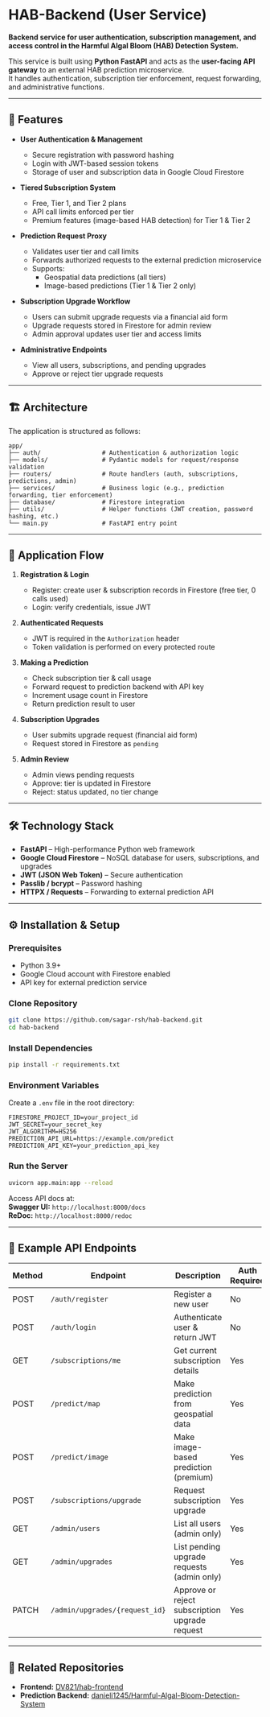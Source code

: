 # HAB-Backend (User Service)

**Backend service for user authentication, subscription management, and access control in the Harmful Algal Bloom (HAB) Detection System.**

This service is built using **Python FastAPI** and acts as the **user-facing API gateway** to an external HAB prediction microservice.  
It handles authentication, subscription tier enforcement, request forwarding, and administrative functions.

---

## 📌 Features

- **User Authentication & Management**
  - Secure registration with password hashing
  - Login with JWT-based session tokens
  - Storage of user and subscription data in Google Cloud Firestore

- **Tiered Subscription System**
  - Free, Tier 1, and Tier 2 plans
  - API call limits enforced per tier
  - Premium features (image-based HAB detection) for Tier 1 & Tier 2

- **Prediction Request Proxy**
  - Validates user tier and call limits
  - Forwards authorized requests to the external prediction microservice
  - Supports:
    - Geospatial data predictions (all tiers)
    - Image-based predictions (Tier 1 & Tier 2 only)

- **Subscription Upgrade Workflow**
  - Users can submit upgrade requests via a financial aid form
  - Upgrade requests stored in Firestore for admin review
  - Admin approval updates user tier and access limits

- **Administrative Endpoints**
  - View all users, subscriptions, and pending upgrades
  - Approve or reject tier upgrade requests

---

## 🏗️ Architecture

The application is structured as follows:

```
app/
├── auth/                 # Authentication & authorization logic
├── models/               # Pydantic models for request/response validation
├── routers/              # Route handlers (auth, subscriptions, predictions, admin)
├── services/             # Business logic (e.g., prediction forwarding, tier enforcement)
├── database/             # Firestore integration
├── utils/                # Helper functions (JWT creation, password hashing, etc.)
└── main.py               # FastAPI entry point
```

---

## 🔄 Application Flow

1. **Registration & Login**
   - Register: create user & subscription records in Firestore (free tier, 0 calls used)
   - Login: verify credentials, issue JWT

2. **Authenticated Requests**
   - JWT is required in the `Authorization` header
   - Token validation is performed on every protected route

3. **Making a Prediction**
   - Check subscription tier & call usage
   - Forward request to prediction backend with API key
   - Increment usage count in Firestore
   - Return prediction result to user

4. **Subscription Upgrades**
   - User submits upgrade request (financial aid form)
   - Request stored in Firestore as `pending`

5. **Admin Review**
   - Admin views pending requests
   - Approve: tier is updated in Firestore
   - Reject: status updated, no tier change

---

## 🛠️ Technology Stack

- **FastAPI** – High-performance Python web framework
- **Google Cloud Firestore** – NoSQL database for users, subscriptions, and upgrades
- **JWT (JSON Web Token)** – Secure authentication
- **Passlib / bcrypt** – Password hashing
- **HTTPX / Requests** – Forwarding to external prediction API

---

## ⚙️ Installation & Setup

### Prerequisites
- Python 3.9+
- Google Cloud account with Firestore enabled
- API key for external prediction service

### Clone Repository
```bash
git clone https://github.com/sagar-rsh/hab-backend.git
cd hab-backend
```

### Install Dependencies
```bash
pip install -r requirements.txt
```

### Environment Variables
Create a `.env` file in the root directory:

```env
FIRESTORE_PROJECT_ID=your_project_id
JWT_SECRET=your_secret_key
JWT_ALGORITHM=HS256
PREDICTION_API_URL=https://example.com/predict
PREDICTION_API_KEY=your_prediction_api_key
```

### Run the Server
```bash
uvicorn app.main:app --reload
```
Access API docs at:  
**Swagger UI:** `http://localhost:8000/docs`  
**ReDoc:** `http://localhost:8000/redoc`

---

## 🔑 Example API Endpoints

| Method | Endpoint                     | Description                                         | Auth Required |
|--------|-------------------------------|-----------------------------------------------------|---------------|
| POST   | `/auth/register`              | Register a new user                                 | No            |
| POST   | `/auth/login`                 | Authenticate user & return JWT                      | No            |
| GET    | `/subscriptions/me`           | Get current subscription details                    | Yes           |
| POST   | `/predict/map`                | Make prediction from geospatial data                | Yes           |
| POST   | `/predict/image`              | Make image-based prediction (premium)               | Yes           |
| POST   | `/subscriptions/upgrade`      | Request subscription upgrade                        | Yes           |
| GET    | `/admin/users`                 | List all users (admin only)                         | Yes           |
| GET    | `/admin/upgrades`              | List pending upgrade requests (admin only)          | Yes           |
| PATCH  | `/admin/upgrades/{request_id}` | Approve or reject subscription upgrade request      | Yes           |

---

## 🧩 Related Repositories

- **Frontend:** [DV821/hab-frontend](https://github.com/DV821/hab-frontend)
- **Prediction Backend:** [danieli1245/Harmful-Algal-Bloom-Detection-System](https://github.com/danieli1245/Harmful-Algal-Bloom-Detection-System)
